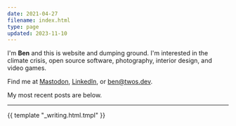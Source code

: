```yaml
---
date: 2021-04-27
filename: index.html
type: page
updated: 2023-11-10
---
```


I'm **Ben**
and this is website and dumping ground.
I'm interested in the climate crisis,
open source software,
photography,
interior design,
and video games.

Find me at [Mastodon](https://hachyderm.io/@glacials),
[LinkedIn](https://linkedin.com/in/ben), or
[ben@twos.dev](mailto:ben@twos.dev).

My most recent posts are below.

---

{{ template "_writing.html.tmpl" }}
